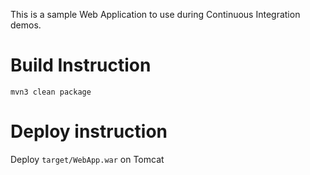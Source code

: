 This is a sample Web Application to use during Continuous Integration demos.

# Build Instruction
```
mvn3 clean package
```

# Deploy instruction

Deploy ```target/WebApp.war``` on Tomcat
 
